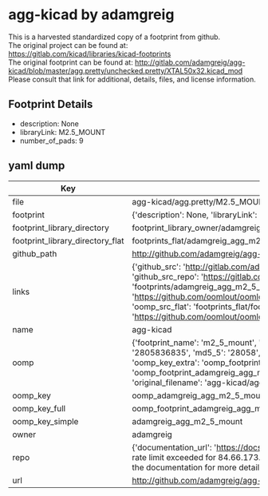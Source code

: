 # agg-kicad by adamgreig  
This is a harvested standardized copy of a footprint from github.  
The original project can be found at:  
https://gitlab.com/kicad/libraries/kicad-footprints  
The original footprint can be found at:
http://gitlab.com/adamgreig/agg-kicad/blob/master/agg.pretty/unchecked.pretty/XTAL50x32.kicad_mod
Please consult that link for additional, details, files, and license information.  
## Footprint Details
* description: None  
* libraryLink: M2.5_MOUNT  
* number_of_pads: 9  
## yaml dump  
| Key | Value |  
| --- | --- |  
| file | agg-kicad/agg.pretty/M2.5_MOUNT.kicad_mod |  
| footprint | {'description': None, 'libraryLink': 'M2.5_MOUNT', 'number_of_pads': 9} |  
| footprint_library_directory | footprint_library_owner/adamgreig_agg-kicad |  
| footprint_library_directory_flat | footprints_flat/adamgreig_agg_m2_5_mount/working |  
| github_path | http://github.com/adamgreig/agg-kicad/blob/master/agg.pretty/M2.5_MOUNT.kicad_mod |  
| links | {'github_src': 'http://gitlab.com/adamgreig/agg-kicad/blob/master/agg.pretty/unchecked.pretty/XTAL50x32.kicad_mod', 'github_src_repo': 'https://gitlab.com/kicad/libraries/kicad-footprints', 'oomp_bot': 'footprints/adamgreig_agg_m2_5_mount/working', 'oomp_bot_github': 'https://github.com/oomlout/oomlout_oomp_footprint_bot/tree/main/footprints/adamgreig_agg_m2_5_mount/working', 'oomp_src_flat': 'footprints_flat/footprints_flat/adamgreig_agg_m2_5_mount/working', 'oomp_src_flat_github': 'https://github.com/oomlout/oomlout_oomp_footprint_src/tree/main/footprints_flat/adamgreig_agg_m2_5_mount/working'} |  
| name | agg-kicad |  
| oomp | {'footprint_name': 'm2_5_mount', 'library_name': 'agg', 'md5': '2805836835cfdebc34c9e029c3a3081c', 'md5_10': '2805836835', 'md5_5': '28058', 'md5_6': '280583', 'oomp_key': 'oomp_adamgreig_agg_m2_5_mount', 'oomp_key_extra': 'oomp_footprint_adamgreig_agg_m2_5_mount', 'oomp_key_full': 'oomp_footprint_adamgreig_agg_m2_5_mount_280583', 'oomp_key_simple': 'adamgreig_agg_m2_5_mount', 'original_filename': 'agg-kicad/agg.pretty/M2.5_MOUNT.kicad_mod', 'owner_name': 'adamgreig'} |  
| oomp_key | oomp_adamgreig_agg_m2_5_mount |  
| oomp_key_full | oomp_footprint_adamgreig_agg_m2_5_mount |  
| oomp_key_simple | adamgreig_agg_m2_5_mount |  
| owner | adamgreig |  
| repo | {'documentation_url': 'https://docs.github.com/rest/overview/resources-in-the-rest-api#rate-limiting', 'message': "API rate limit exceeded for 84.66.173.59. (But here's the good news: Authenticated requests get a higher rate limit. Check out the documentation for more details.)"} |  
| url | http://github.com/adamgreig/agg-kicad |  

